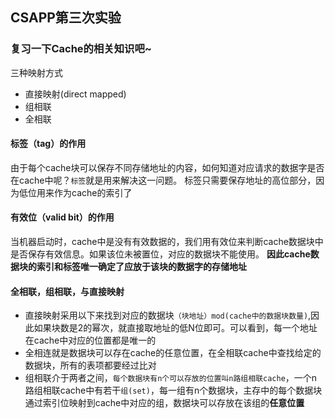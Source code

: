 ## CSAPP第三次实验
### 复习一下Cache的相关知识吧~
三种映射方式
* 直接映射(direct mapped)
* 组相联
* 全相联
#### 标签（tag）的作用
由于每个cache块可以保存不同存储地址的内容，如何知道对应请求的数据字是否在cache中呢？`标签`就是用来解决这一问题。
标签只需要保存地址的高位部分，因为低位用来作为cache的索引了
#### 有效位（valid bit）的作用
当机器启动时，cache中是没有有效数据的，我们用有效位来判断cache数据块中是否保存有效信息。如果该位未被置位，对应的数据块不能使用。
**因此cache数据块的索引和标签唯一确定了应放于该块的数据字的存储地址**
#### 全相联，组相联，与直接映射
* 直接映射采用以下来找到对应的数据块` （块地址）mod(cache中的数据块数量) `,因此如果块数是2的幂次，就直接取地址的低N位即可。可以看到，每一个地址在cache中对应的位置都是唯一的
* 全相连就是数据块可以存在cache的任意位置，在全相联cache中查找给定的数据块，所有的表项都要经过比对
* 组相联介于两者之间，`每个数据块有n个可以存放的位置叫n路组相联cache`，一个n路组相联cache中有若干`组(set)`，每一组有n个数据块，主存中的每个数据块通过索引位映射到cache中对应的组，数据块可以存放在该组的**任意位置**
  
